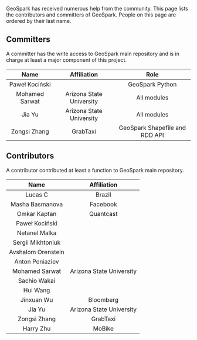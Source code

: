 GeoSpark has received numerous help from the community. This page lists the contributors and committers of GeoSpark. People on this page are ordered by their last name.

## Committers

A committer has the write access to GeoSpark main repository and is in charge at least a major component of this project.


|       Name      |        Affiliation       | Role |
|:---------------:|:------------------------:|:------------------------:|
| Paweł Kociński |						| GeoSpark Python
|  Mohamed Sarwat | Arizona State University | All modules |
|      Jia Yu     | Arizona State University | All modules
|   Zongsi Zhang  | GrabTaxi | GeoSpark Shapefile and RDD API |

## Contributors

A contributor contributed at least a function to GeoSpark main repository.

|       Name      |        Affiliation       |
|:---------------:|:------------------------:|
|     Lucas C     |          Brazil          |
| Masha Basmanova |         Facebook         |
|   Omkar Kaptan  |         Quantcast        |
| Paweł Kociński |						|
|Netanel Malka||
|Sergii Mikhtoniuk||
|Avshalom Orenstein||
|Anton Peniaziev||
|  Mohamed Sarwat | Arizona State University |
|Sachio Wakai||
| Hui Wang ||
|    Jinxuan Wu   | Bloomberg |
|      Jia Yu     | Arizona State University |
|   Zongsi Zhang  | GrabTaxi |
|Harry Zhu|MoBike|
